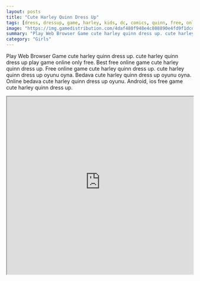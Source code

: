 ```yaml
---
layout: posts
title: "Cute Harley Quinn Dress Up"
tags: [dress, dressup, game, harley, kids, dc, comics, quinn, free, online, games, oyna, game, free, games, play, play, games]
image: "https://img.gamedistribution.com/4daf480f948e4c808890e4fd9f1dcd2d.jpg"
summary: "Play Web Browser Game cute harley quinn dress up. cute harley quinn dress up play game online only free. Best free online game cute harley quinn dress up. Free online game cute harley quinn dress up. cute harley quinn dress up oyunu oyna. Bedava cute harley quinn dress up oyunu oyna. Online bedava cute harley quinn dress up oyunu. Android, ios free game cute harley quinn dress up."
category: "Girls"
---
```


Play Web Browser Game cute harley quinn dress up. cute harley quinn dress up play game online only free. Best free online game cute harley quinn dress up. Free online game cute harley quinn dress up. cute harley quinn dress up oyunu oyna. Bedava cute harley quinn dress up oyunu oyna. Online bedava cute harley quinn dress up oyunu. Android, ios free game cute harley quinn dress up.

<iframe width="100%" height="480px;" src="https://html5.gamedistribution.com/4daf480f948e4c808890e4fd9f1dcd2d/"></iframe>